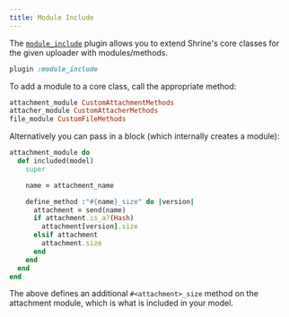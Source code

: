 ```yaml
---
title: Module Include
---
```


The [`module_include`][module_include] plugin allows you to extend Shrine's
core classes for the given uploader with modules/methods.

```rb
plugin :module_include
```

To add a module to a core class, call the appropriate method:

```rb
attachment_module CustomAttachmentMethods
attacher_module CustomAttacherMethods
file_module CustomFileMethods
```

Alternatively you can pass in a block (which internally creates a module):

```rb
attachment_module do
  def included(model)
    super

    name = attachment_name

    define_method :"#{name}_size" do |version|
      attachment = send(name)
      if attachment.is_a?(Hash)
        attachment[version].size
      elsif attachment
        attachment.size
      end
    end
  end
end
```

The above defines an additional `#<attachment>_size` method on the attachment
module, which is what is included in your model.

[module_include]: https://github.com/shrinerb/shrine/blob/master/lib/shrine/plugins/module_include.rb

